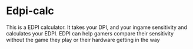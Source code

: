 # Edpi-calc
This is a EDPI calculator.  It takes your DPI, and your ingame sensitivity and calculates your EDPI.  EDPI can help gamers compare their sensitivity without
the game they play or their hardware getting in the way
